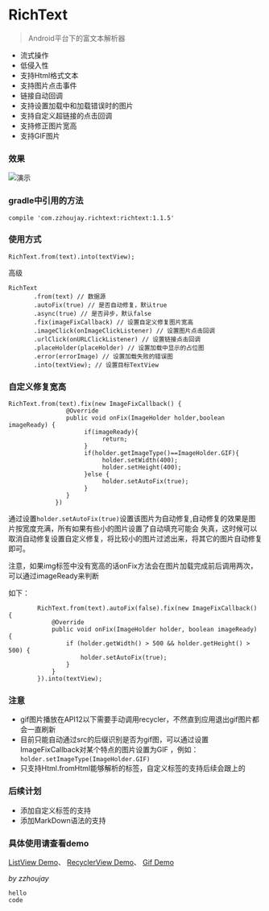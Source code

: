 # RichText

> Android平台下的富文本解析器

* 流式操作
* 低侵入性
* 支持Html格式文本
* 支持图片点击事件
* 链接自动回调
* 支持设置加载中和加载错误时的图片
* 支持自定义超链接的点击回调
* 支持修正图片宽高
* 支持GIF图片

### 效果

![演示](image/image.jpg "演示")


### gradle中引用的方法

```
compile 'com.zzhoujay.richtext:richtext:1.1.5'
```


### 使用方式

```
RichText.from(text).into(textView);
```

高级

```
RichText
       .from(text) // 数据源
       .autoFix(true) // 是否自动修复，默认true
       .async(true) // 是否异步，默认false
       .fix(imageFixCallback) // 设置自定义修复图片宽高
       .imageClick(onImageClickListener) // 设置图片点击回调
       .urlClick(onURLClickListener) // 设置链接点击回调
       .placeHolder(placeHolder) // 设置加载中显示的占位图
       .error(errorImage) // 设置加载失败的错误图
       .into(textView); // 设置目标TextView
```

### 自定义修复宽高

```
RichText.from(text).fix(new ImageFixCallback() {
                @Override
                public void onFix(ImageHolder holder,boolean imageReady) {
                     if(imageReady){
                          return;
                     }
                     if(holder.getImageType()==ImageHolder.GIF){
                          holder.setWidth(400);
                          holder.setHeight(400);
                     }else {
                          holder.setAutoFix(true);
                     }
                }
             })
```

通过设置`holder.setAutoFix(true)`设置该图片为自动修复,自动修复的效果是图片按宽度充满，所有如果有些小的图片设置了自动填充可能会
失真，这时候可以取消自动修复设置自定义修复，将比较小的图片过滤出来，将其它的图片自动修复即可。

注意，如果img标签中没有宽高的话onFix方法会在图片加载完成前后调用两次，可以通过imageReady来判断

如下：
```
        RichText.from(text).autoFix(false).fix(new ImageFixCallback() {
            @Override
            public void onFix(ImageHolder holder, boolean imageReady) {
                if (holder.getWidth() > 500 && holder.getHeight() > 500) {
                    holder.setAutoFix(true);
                }
            }
        }).into(textView);
```

### 注意

* gif图片播放在API12以下需要手动调用recycler，不然直到应用退出gif图片都会一直刷新
* 目前只能自动通过src的后缀识别是否为gif图，可以通过设置ImageFixCallback对某个特点的图片设置为GIF
，例如：`holder.setImageType(ImageHolder.GIF)`
* 只支持Html.fromHtml能够解析的标签，自定义标签的支持后续会跟上的

### 后续计划

* 添加自定义标签的支持
* 添加MarkDown语法的支持

### 具体使用请查看demo

[ListView Demo](https://github.com/zzhoujay/RichText/blob/master/app/src/main/java/zhou/demo/ListViewActivity.java)、
[RecyclerView Demo](https://github.com/zzhoujay/RichText/blob/master/app/src/main/java/zhou/demo/RecyclerViewActivity.java)、
[Gif Demo](https://github.com/zzhoujay/RichText/blob/master/app/src/main/java/zhou/demo/GifActivity.java)

_by zzhoujay_

    hello
    code